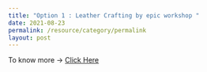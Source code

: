 ```yaml
---
title: "Option 1 : Leather Crafting by epic workshop "
date: 2021-08-23
permalink: /resource/category/permalink
layout: post
---
```

To know more -> [Click Here](https://epicworkshops.com.sg/workshop/non-stitched-leather-making/)